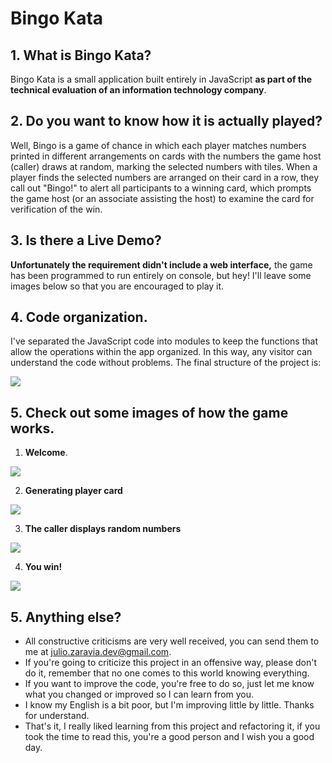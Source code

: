 # Bingo Kata

## 1. What is Bingo Kata?

Bingo Kata is a small application built entirely in JavaScript **as part of the technical evaluation of an information technology company**.

## 2. Do you want to know how it is actually played?

Well, Bingo is a game of chance in which each player matches numbers printed in different arrangements on cards with the numbers the game host (caller) draws at random, marking the selected numbers with tiles. When a player finds the selected numbers are arranged on their card in a row, they call out "Bingo!" to alert all participants to a winning card, which prompts the game host (or an associate assisting the host) to examine the card for verification of the win.

## 3. Is there a Live Demo?

**Unfortunately the requirement didn't include a web interface,** the game has been programmed to run entirely on console, but hey! I'll leave some images below so that you are encouraged to play it.

## 4. Code organization.
I've separated the JavaScript code into modules to keep the functions that allow the operations within the app organized. In this way, any visitor can understand the code without problems. The final structure of the project is:

![](https://i.ibb.co/QfDd78S/bingo-kata.jpg)

## 5. Check out some images of how the game works. 

1. **Welcome**.

![](https://i.ibb.co/W58w9Ls/welcome-bk.jpg)

2. **Generating player card** 

![](https://i.ibb.co/Ns46dwM/generate-bk.jpg)

3. **The caller displays random numbers** 

![](https://i.ibb.co/ydsm26T/call-bk.jpg)

4. **You win!** 

![](https://i.ibb.co/wyGnfng/winner-bk.jpg)

## 5. Anything else?
- All constructive criticisms are very well received, you can send them to me at julio.zaravia.dev@gmail.com.
- If you're going to criticize this project in an offensive way, please don't do it, remember that no one comes to this world knowing everything.
- If you want to improve the code, you're free to do so, just let me know what you changed or improved so I can learn from you.
- I know my English is a bit poor, but I'm improving little by little. Thanks for understand.
- That's it, I really liked learning from this project and refactoring it, if you took the time to read this, you're a good person and I wish you a good day.
